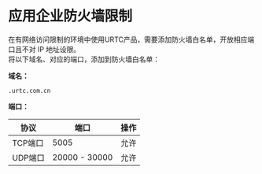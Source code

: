 # 应用企业防火墙限制

在有网络访问限制的环境中使用URTC产品，需要添加防火墙白名单，开放相应端口且不对 IP 地址设限。    
将以下域名、对应的端口，添加到防火墙白名单：    

**域名：**    
```
.urtc.com.cn
```
**端口：**

|协议|端口|操作|
|-|-|-|
|TCP端口|5005|允许|
|UDP端口|20000 - 30000|允许|



